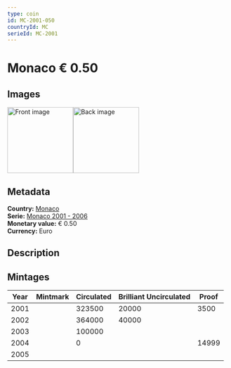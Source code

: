 ```yaml
---
type: coin
id: MC-2001-050
countryId: MC
serieId: MC-2001
---
```


# Monaco € 0.50

## Images

<img src="../../../Images/common-2002-050.png" height="150" alt="Front image"><img src="Images/monaco-2001-050.png" height="150" alt="Back image">

## Metadata

**Country:** [Monaco](../index.md)\
**Serie:** [Monaco 2001 - 2006](index.md)\
**Monetary value:** € 0.50\
**Currency:** Euro

## Description


## Mintages

| Year | Mintmark | Circulated | Brilliant Uncirculated | Proof |
| ---- | -------- | ---------- | ---------------------- | ----- |
| 2001 |  | 323500| 20000 | 3500 |
| 2002 |  | 364000| 40000 |  |
| 2003 |  | 100000|  |  |
| 2004 |  | 0|  | 14999 |
| 2005 |  | |  |  |
